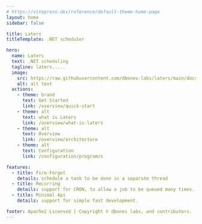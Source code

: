 ```yaml
---
# https://vitepress.dev/reference/default-theme-home-page
layout: home
sidebar: false

title: Laters
titleTemplate: .NET scheduler

hero:
  name: Laters
  text: .NET scheduling
  tagline: laters.....
  image:
    src: https://raw.githubusercontent.com/dbones-labs/laters/main/docs/logo.png
    alt: alt text
  actions:
    - theme: brand
      text: Get Started
      link: /overview/quick-start
    - theme: alt
      text: what is Laters
      link: /overview/what-is-laters
    - theme: alt
      text: Overview
      link: /overview/architecture
    - theme: alt
      text: Configuration
      link: /configuration/programcs

features:
  - title: Fire-Forget
    details: schedule a task to be done in a separate thread
  - title: Recurring
    details: support for CRON, to allow a job to be queued many times.
  - title: Minimal Api
    details: support for simple fast development.

footer: Apache2 Licensed | Copyright © dbones labs, and contributors.
---
```


